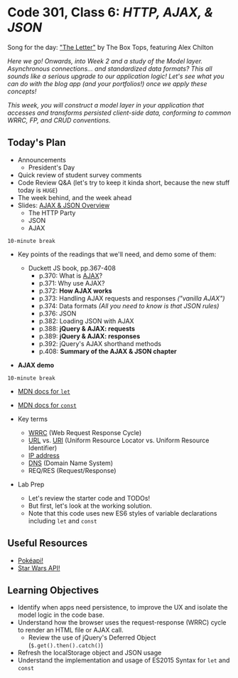 # Code 301, Class 6: ***HTTP, AJAX, & JSON***

Song for the day: ["The Letter"](https://www.youtube.com/watch?v=HIWY8UyW9bw) by The Box Tops, featuring Alex Chilton

*Here we go! Onwards, into Week 2 and a study of the Model layer. Asynchronous connections... and standardized data formats? This all sounds like a serious upgrade to our application logic! Let's see what you can do with the blog app (and your portfolios!) once we apply these concepts!*

*This week, you will construct a model layer in your application that accesses and transforms persisted client-side data, conforming to common WRRC, FP, and CRUD conventions.*

## Today's Plan

- Announcements
	- President's Day
- Quick review of student survey comments
- Code Review Q&A (let's try to keep it kinda short, because the new stuff today is `HUGE`)
- The week behind, and the week ahead
- Slides: [AJAX & JSON Overview](https://github.com/codefellows/seattle-301d17/blob/master/class-06-ajax-and-json/06-http-json-ajax.pdf)
	- The HTTP Party
	- JSON
	- AJAX

`10-minute break`

- Key points of the readings that we'll need, and demo some of them:
	- Duckett JS book, pp.367-408
		- p.370: What is [AJAX](https://en.wikipedia.org/wiki/Ajax_(mythology))?
		- p.371: Why use AJAX?
		- p.372: **How AJAX works**
		- p.373: Handling AJAX requests and responses *("vanilla AJAX")*
		- p.374: Data formats *(All you need to know is that JSON rules)*
		- p.376: JSON
		- p.382: Loading JSON with AJAX
		- p.388: **jQuery & AJAX: requests**
		- p.389: **jQuery & AJAX: responses**
		- p.392: jQuery's AJAX shorthand methods
		- p.408: **Summary of the AJAX & JSON chapter**

- **AJAX demo**

`10-minute break`

- [MDN docs for `let`](https://developer.mozilla.org/en-US/docs/Web/JavaScript/Reference/Statements/let)
- [MDN docs for `const`](https://developer.mozilla.org/en-US/docs/Web/JavaScript/Reference/Statements/const)

- Key terms
	- [WRRC](http://celineotter.azurewebsites.net/world-wide-web-http-request-response-cycle/) (Web Request Response Cycle)
	- [URL](https://en.wikipedia.org/wiki/Uniform_Resource_Locator) vs. [URI](https://en.wikipedia.org/wiki/Uniform_Resource_Identifier) (Uniform Resource Locator vs. Uniform Resource Identifier)
	- [IP address](https://en.wikipedia.org/wiki/IP_address)
	- [DNS](https://en.wikipedia.org/wiki/Domain_Name_System) (Domain Name System)
	- REQ/RES (Request/Response)

- Lab Prep
	- Let's review the starter code and TODOs!
	- But first, let's look at the working solution.
	- Note that this code uses new ES6 styles of variable declarations including  `let` and `const`

## Useful Resources

- [Pokéapi!](https://pokeapi.co/)
- [Star Wars API!](http://swapi.co/)

## Learning Objectives

* Identify when apps need persistence, to improve the UX and isolate the model logic in the code base.
* Understand how the browser uses the request-response (WRRC) cycle to render an HTML file or AJAX call.
  * Review the use of jQuery's Deferred Object (`$.get().then().catch()`)
* Refresh the localStorage object and JSON usage
* Understand the implementation and usage of ES2015 Syntax for `let` and `const`
